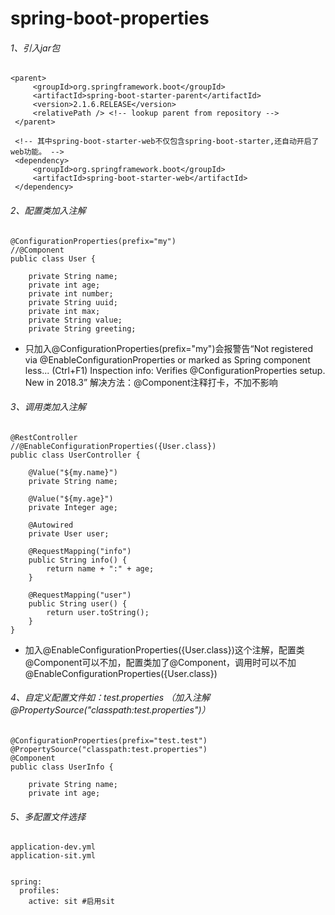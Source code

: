 # spring-boot-properties

###### 1、引入jar包
    <parent>
         <groupId>org.springframework.boot</groupId>
         <artifactId>spring-boot-starter-parent</artifactId>
         <version>2.1.6.RELEASE</version>
         <relativePath /> <!-- lookup parent from repository -->
     </parent>
     
     <!-- 其中spring-boot-starter-web不仅包含spring-boot-starter,还自动开启了web功能。 -->
     <dependency>
         <groupId>org.springframework.boot</groupId>
         <artifactId>spring-boot-starter-web</artifactId>
     </dependency> 
     
###### 2、配置类加入注解
    @ConfigurationProperties(prefix="my")
    //@Component
    public class User {
    
        private String name;
        private int age;
        private int number;
        private String uuid;
        private int max;
        private String value;
        private String greeting;
 
- 只加入@ConfigurationProperties(prefix="my")会报警告“Not registered via @EnableConfigurationProperties or marked as Spring component less... (Ctrl+F1) Inspection info: Verifies @ConfigurationProperties setup. New in 2018.3” 解决方法：@Component注释打卡，不加不影响
                                           
###### 3、调用类加入注解
    @RestController
    //@EnableConfigurationProperties({User.class})
    public class UserController {
    
        @Value("${my.name}")
        private String name;
    
        @Value("${my.age}")
        private Integer age;
    
        @Autowired
        private User user;
    
        @RequestMapping("info")
        public String info() {
            return name + ":" + age;
        }
    
        @RequestMapping("user")
        public String user() {
            return user.toString();
        }
    }  

-    加入@EnableConfigurationProperties({User.class})这个注解，配置类@Component可以不加，配置类加了@Component，调用时可以不加@EnableConfigurationProperties({User.class})


###### 4、自定义配置文件如：test.properties （加入注解@PropertySource("classpath:test.properties")）
    @ConfigurationProperties(prefix="test.test")
    @PropertySource("classpath:test.properties")
    @Component
    public class UserInfo {
   
        private String name;
        private int age;
           
###### 5、多配置文件选择
    application-dev.yml
    application-sit.yml
    
    
    spring:
      profiles:
        active: sit #启用sit
    

   
    

    
 
  

      